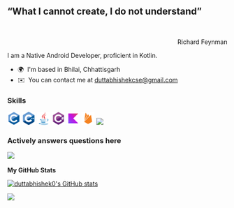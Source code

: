 <p align='center'>
	<h2>
		“What I cannot create, I do not understand”
	</h2>
</p>
<br>
<p align='right'>
	Richard Feynman
</p>




I am a Native Android Developer, proficient in Kotlin.

* 🌍  I'm based in Bhilai, Chhattisgarh
* ✉️  You can contact me at [duttabhishekcse@gmail.com](mailto:duttabhishekcse@gmail.com)

### Skills


<code><img height="30" src="https://raw.githubusercontent.com/devicons/devicon/master/icons/c/c-original.svg"></code>
<code><img height="30" src="https://raw.githubusercontent.com/devicons/devicon/master/icons/cplusplus/cplusplus-original.svg"></code>
<code><img height="30" src="https://raw.githubusercontent.com/devicons/devicon/master/icons/java/java-original.svg"></code>
<code><img height="30" src="https://raw.githubusercontent.com/devicons/devicon/master/icons/csharp/csharp-original.svg"></code>
<code><img height="30" src="https://raw.githubusercontent.com/devicons/devicon/master/icons/kotlin/kotlin-original.svg"></code>
<code><img height="30" src="https://raw.githubusercontent.com/devicons/devicon/master/icons/firebase/firebase-plain.svg"></code>
<code><img height="30" src="https://www.vectorlogo.zone/logos/figma/figma-icon.svg"></code>

### Actively answers questions here

<a href="https://www.stackoverflow.com/users/14291243/abhishek-dutt" target="_blank" rel="noreferrer"><img src="https://camo.githubusercontent.com/02cee99035e88f060013a59218f4877b143c1f648de2955ddb5e43eb302aebfb/68747470733a2f2f737461636b65786368616e67652e636f6d2f75736572732f666c6169722f31383731363731302e706e67"  /></a>

<b>My GitHub Stats</b>

<a href="http://www.github.com/duttabhishek0"><img src="https://github-readme-stats.vercel.app/api?username=duttabhishek0&show_icons=true&hide=&count_private=true&title_color=0891b2&text_color=ffffff&icon_color=0891b2&bg_color=1c1917&hide_border=true&show_icons=true" alt="duttabhishek0's GitHub stats" /></a>

<a href="http://www.github.com/duttabhishek0"><img src="https://github-readme-streak-stats.herokuapp.com/?user=duttabhishek0&stroke=ffffff&background=1c1917&ring=0891b2&fire=0891b2&currStreakNum=ffffff&currStreakLabel=0891b2&sideNums=ffffff&sideLabels=ffffff&dates=ffffff&hide_border=true" /></a>
